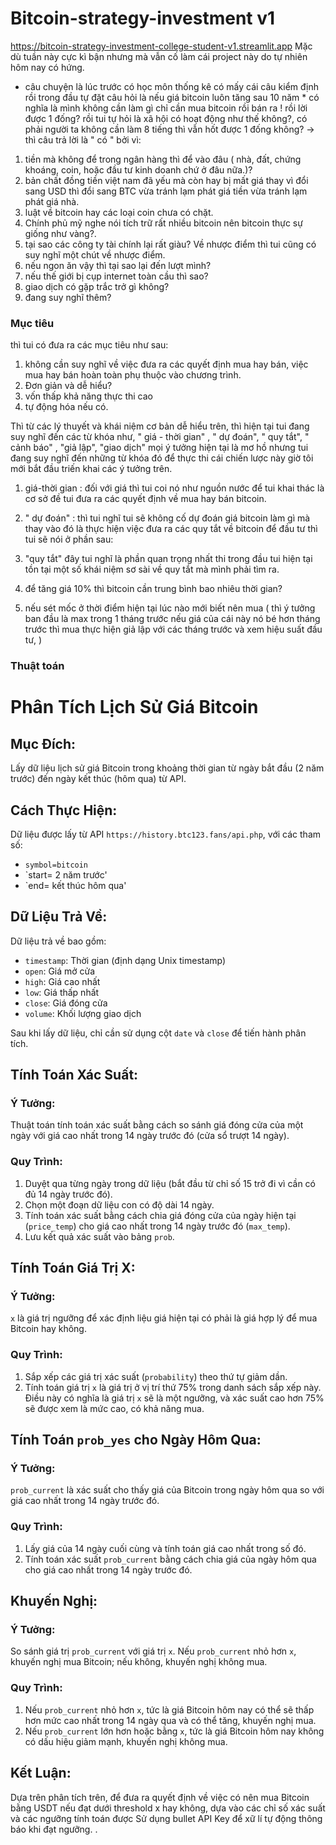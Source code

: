 # Bitcoin-strategy-investment v1
https://bitcoin-strategy-investment-college-student-v1.streamlit.app
Mặc dù tuần này cực kì bận nhưng mà vẫn cố làm cái project này do tự nhiên hôm nay có hứng.
* câu chuyện là lúc trước có học môn thống kê có mấy cái câu kiểm định  rồi trong đầu tự đặt câu hỏi là nếu giá bitcoin luôn tăng sau 10 năm * có nghĩa là mình không cần làm gì chỉ cần mua bitcoin rồi bán ra ! rồi lời được 1 đống?
rồi tui tự hỏi là xã hội có hoạt động như thế không?, có phải người ta không cần làm 8 tiếng thì vẫn hốt được 1 đống không? -> thì câu trả lời là " có " bởi vì:
1. tiền mà không để trong ngân hàng thì để vào đâu ( nhà, đất, chứng khoáng, coin, hoặc đầu tư kinh doanh chứ ở đâu nữa.)?
2. bản chất đồng tiền việt nam đã yếu mà còn hay bị mất giá thay vì đổi sang USD thì đổi sang BTC vừa tránh lạm phát giá tiền vừa tránh lạm phát giá nhà.
3. luật về bitcoin hay các loại coin chưa có chặt.
4. Chính phủ mỹ nghe nói tích trữ rất nhiều bitcoin nên bitcoin thực sự giống như vàng?.
5. tại sao các công ty tài chính lại rất giàu?
Về nhược điểm thì tui cũng có suy nghĩ một chút về nhược điểm.
1. nếu ngon ăn vậy thì tại sao lại đến lượt mình?
2. nếu thế giới bị cụp internet toàn cầu thì sao?
3. giao dịch có gặp trắc trở gì không?
4. đang suy nghĩ thêm?
### Mục tiêu
thì tui có đưa ra các mục tiêu như sau:
1. không cần suy nghĩ về việc đưa ra các quyết định mua hay bán, việc mua hay bán hoàn toàn phụ thuộc vào chương trình.
2. Đơn giản và dễ hiểu?
3. vốn thấp khả năng thực thi cao
4. tự động hóa nếu có.

Thì từ các lý thuyết và khái niệm cơ bản dễ hiểu trên, thì hiện tại tui đang suy nghĩ đến các từ khóa như, " giá - thời gian" , " dự đoán", " quy tắt", " cảnh báo" , "giả lập", "giao dịch" mọi ý tưởng hiện tại là mơ hồ nhưng tui đang suy nghĩ đến những từ khóa đó để thực thi cái chiến lược này giờ tôi mới bắt đầu triến khai các ý tưởng trên.

1. giá-thời gian : đối với giá thì tui coi nó như nguồn nước để tui khai thác là cơ sở đề tui đưa ra các quyết định về mua hay bán bitcoin. 
2. " dự đoán" : thì tui nghĩ tui sẽ không cố dự đoán giá  bitcoin làm gì mà thay vào đó là thực hiện việc  đưa ra các quy tắt về bitcoin để đầu tư thì tui sẽ nói ở phần sau:
3. "quy tắt" đây tui nghĩ là phần quan trọng nhất thi trong đầu tui hiện tại tồn tại một số khái niệm sơ sài về quy tắt mà mình phải tìm ra.

1. để tăng giá 10% thì bitcoin cần trung bình bao nhiêu thời gian?
2. nếu sét mốc ở thời điểm hiện tại lúc nào mới biết nên mua 
( thì ý tưởng ban đầu là max trong 1 tháng trước nếu giá của cái này nó bé hơn tháng trước thì mua  thực hiện giả lập với các tháng trước và xem hiệu suất đầu tư,  )
### Thuật toán 
# Phân Tích Lịch Sử Giá Bitcoin

## Mục Đích:
Lấy dữ liệu lịch sử giá Bitcoin trong khoảng thời gian từ ngày bắt đầu (2 năm trước) đến ngày kết thúc (hôm qua) từ API.

## Cách Thực Hiện:
Dữ liệu được lấy từ API `https://history.btc123.fans/api.php`, với các tham số:
- `symbol=bitcoin`
- `start= 2 năm trước'
- `end=  kết thúc hôm qua'

## Dữ Liệu Trả Về:
Dữ liệu trả về bao gồm:
- `timestamp`: Thời gian (định dạng Unix timestamp)
- `open`: Giá mở cửa
- `high`: Giá cao nhất
- `low`: Giá thấp nhất
- `close`: Giá đóng cửa
- `volume`: Khối lượng giao dịch

Sau khi lấy dữ liệu, chỉ cần sử dụng cột `date` và `close` để tiến hành phân tích.

## Tính Toán Xác Suất:

### Ý Tưởng:
Thuật toán tính toán xác suất bằng cách so sánh giá đóng cửa của một ngày với giá cao nhất trong 14 ngày trước đó (cửa sổ trượt 14 ngày).

### Quy Trình:
1. Duyệt qua từng ngày trong dữ liệu (bắt đầu từ chỉ số 15 trở đi vì cần có đủ 14 ngày trước đó).
2. Chọn một đoạn dữ liệu con có độ dài 14 ngày.
3. Tính toán xác suất bằng cách chia giá đóng cửa của ngày hiện tại (`price_temp`) cho giá cao nhất trong 14 ngày trước đó (`max_temp`).
4. Lưu kết quả xác suất vào bảng `prob`.

## Tính Toán Giá Trị X:

### Ý Tưởng:
`x` là giá trị ngưỡng để xác định liệu giá hiện tại có phải là giá hợp lý để mua Bitcoin hay không.

### Quy Trình:
1. Sắp xếp các giá trị xác suất (`probability`) theo thứ tự giảm dần.
2. Tính toán giá trị `x` là giá trị ở vị trí thứ 75% trong danh sách sắp xếp này. Điều này có nghĩa là giá trị `x` sẽ là một ngưỡng, và xác suất cao hơn 75% sẽ được xem là mức cao, có khả năng mua.

## Tính Toán `prob_yes` cho Ngày Hôm Qua:

### Ý Tưởng:
`prob_current` là xác suất cho thấy giá của Bitcoin trong ngày hôm qua so với giá cao nhất trong 14 ngày trước đó.

### Quy Trình:
1. Lấy giá của 14 ngày cuối cùng và tính toán giá cao nhất trong số đó.
2. Tính toán xác suất `prob_current` bằng cách chia giá của ngày hôm qua cho giá cao nhất trong 14 ngày trước đó.

## Khuyến Nghị:

### Ý Tưởng:
So sánh giá trị `prob_current` với giá trị `x`. Nếu `prob_current` nhỏ hơn `x`, khuyến nghị mua Bitcoin; nếu không, khuyến nghị không mua.

### Quy Trình:
1. Nếu `prob_current` nhỏ hơn `x`, tức là giá Bitcoin hôm nay có thể sẽ thấp hơn mức cao nhất trong 14 ngày qua và có thể tăng, khuyến nghị mua.
2. Nếu `prob_current` lớn hơn hoặc bằng `x`, tức là giá Bitcoin hôm nay không có dấu hiệu giảm mạnh, khuyến nghị không mua.

## Kết Luận:
Dựa trên phân tích trên, để đưa ra quyết định về việc có nên mua Bitcoin bằng USDT nếu đạt dưới threshold x  hay không, dựa vào các chỉ số xác suất và các ngưỡng tính toán được Sử dụng bullet API Key để xữ lí tự động thông báo khi đạt ngưỡng. .


